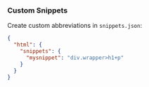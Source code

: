 ### Custom Snippets

Create custom abbreviations in `snippets.json`:

```json
{
  "html": {
    "snippets": {
      "mysnippet": "div.wrapper>h1+p"
    }
  }
}
```
